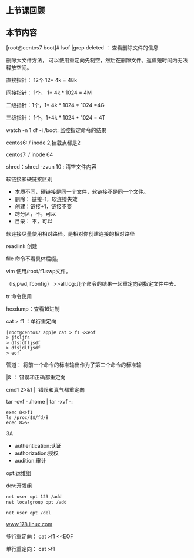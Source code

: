 ## 上节课回顾

## 本节内容
[root@centos7 boot]# lsof |grep deleted ： 查看删除文件的信息

删除大文件方法， 可以使用重定向先制空，然后在删除文件。返值短时间内无法释放空间。

直接指针： 12个 12* 4k = 48k

间接指针： 1个， 1* 4k * 1024 = 4M

二级指针：1个，1* 4k * 1024 * 1024 =4G

三级指针： 1个，1*4k * 1024 * 1024 = 4T


watch -n 1 df -i /boot: 监控指定命令的结果


centos6: / inode 2,挂载点都是2

centos7: / inode 64

shred：shred -zvun 10 : 清空文件内容

软链接和硬链接区别
* 本质不同，硬链接是同一个文件，软链接不是同一个文件。
* 删除： 链接-1，软连接失效
* 创建：链接+1，链接不变
* 跨分区，不，可以
* 目录： 不，可以

软连接尽量使用相对路径。是相对你创建连接的相对路径

readlink 创建

file 命令不看具体后缀。

vim 使用/root/f1.swp文件。

（ls,pwd,ifconfig） >>all.log:几个命令的结果一起重定向到指定文件中去。

tr 命令使用

hexdump：查看16进制

cat > f1 ：单行重定向

```
[root@centos7 app]# cat > f1 <<eof
> jfsljfs
> dfsjdfljsdf
> dfsjdlfjsdf
> eof
```

管道： 将前一个命令的标准输出作为了第二个命令的标准输

|& ： 错误和正确都重定向

cmd1 2>&1 |: 错误和真气都重定向

tar -cvf - /home | tar -xvf -:

```
exec 8<>f1
ls /proc/$$/fd/8
ecec 8>&-
```
3A
* authentication:认证
* authorization:授权
* audition:审计


opt:运维组

dev:开发组

```bash
net user opt 123 /add
net localgroup opt /add

net user opt /del

```

www.178.linux.com

多行重定向： cat >f1 <<EOF

单行重定向： cat >f1
